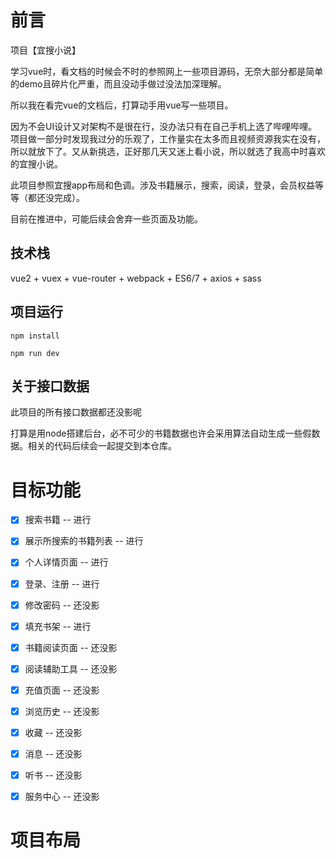 # 前言

项目【宜搜小说】

学习vue时，看文档的时候会不时的参照网上一些项目源码，无奈大部分都是简单的demo且碎片化严重，而且没动手做过没法加深理解。

所以我在看完vue的文档后，打算动手用vue写一些项目。

因为不会UI设计又对架构不是很在行，没办法只有在自己手机上选了哔哩哔哩。项目做一部分时发现我过分的乐观了，工作量实在太多而且视频资源我实在没有，所以就放下了。又从新挑选，正好那几天又迷上看小说，所以就选了我高中时喜欢的宜搜小说。

此项目参照宜搜app布局和色调。涉及书籍展示，搜索，阅读，登录，会员权益等等（都还没完成）。

目前在推进中，可能后续会舍弃一些页面及功能。


## 技术栈

vue2 + vuex + vue-router + webpack + ES6/7 + axios + sass


## 项目运行

```
npm install

npm run dev

```

## 关于接口数据

此项目的所有接口数据都还没影呢

打算是用node搭建后台，必不可少的书籍数据也许会采用算法自动生成一些假数据。相关的代码后续会一起提交到本仓库。


# 目标功能
- [x] 搜索书籍 -- 进行
- [x] 展示所搜索的书籍列表 -- 进行
- [x] 个人详情页面 -- 进行
- [x] 登录、注册 -- 进行
- [x] 修改密码 -- 还没影
- [x] 填充书架 -- 进行
- [x] 书籍阅读页面 -- 还没影
- [x] 阅读辅助工具 -- 还没影
- [x] 充值页面 -- 还没影
- [x] 浏览历史 -- 还没影
- [x] 收藏 -- 还没影
- [x] 消息 -- 还没影
- [x] 听书 -- 还没影
- [x] 服务中心 -- 还没影


# 项目布局